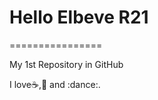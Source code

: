 # Hello Elbeve R21
  ================

My 1st Repository in GitHub


I love:coffee:,:pizza: and :dance:.
